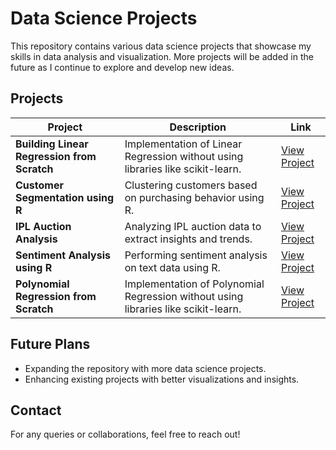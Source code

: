 # Data Science Projects

This repository contains various data science projects that showcase my skills in data analysis and visualization. More projects will be added in the future as I continue to explore and develop new ideas.

## Projects

| Project | Description | Link |
|---------|------------|------|
| **Building Linear Regression from Scratch** | Implementation of Linear Regression without using libraries like scikit-learn. | [View Project](https://github.com/haripatel07/BuildingLinearRegressionfromScratch) |
| **Customer Segmentation using R** | Clustering customers based on purchasing behavior using R. | [View Project](https://github.com/haripatel07/CustomerSegmentationUsingR) |
| **IPL Auction Analysis** | Analyzing IPL auction data to extract insights and trends. | [View Project](https://github.com/haripatel07/IPL25_Analysis) |
| **Sentiment Analysis using R** | Performing sentiment analysis on text data using R. | [View Project](https://github.com/haripatel07/SentimentAnalysisUsingR) |
| **Polynomial Regression from Scratch** | Implementation of Polynomial Regression without using libraries like scikit-learn. | [View Project](https://github.com/haripatel07/PolynomialRegressionFromScratch) |

## Future Plans
- Expanding the repository with more data science projects.
- Enhancing existing projects with better visualizations and insights.

## Contact
For any queries or collaborations, feel free to reach out!

